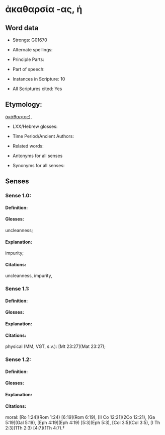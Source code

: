 # ἀκαθαρσία -ας, ἡ

<!-- Status: S2=NeedsEdits -->
<!-- Lexica used for edits:   -->

## Word data

* Strongs: G01670

* Alternate spellings:



* Principle Parts: 


* Part of speech: 


* Instances in Scripture: 10

* All Scriptures cited: Yes

## Etymology: 

[ἀκάθαρτος]()), 

* LXX/Hebrew glosses: 


* Time Period/Ancient Authors: 


* Related words: 

* Antonyms for all senses

* Synonyms for all senses: 


## Senses 


### Sense  1.0: 

#### Definition: 

#### Glosses: 

uncleanness; 

#### Explanation: 

impurity; 

#### Citations: 

uncleanness, impurity,

### Sense  1.1: 

#### Definition: 


#### Glosses:



#### Explanation:



#### Citations: 

physical (MM, VGT, s.v.): [Mt 23:27](Mat 23:27);

### Sense  1.2: 

#### Definition: 


#### Glosses:



#### Explanation:



#### Citations: 

moral: [Ro 1:24](Rom 1:24) [6:19](Rom 6:19), [II Co 12:21](2Co 12:21), [Ga 5:19](Gal 5:19), [Eph 4:19](Eph 4:19) [5:3](Eph 5:3), [Col 3:5](Col 3:5), [I Th 2:3](1Th 2:3) [4:7](1Th 4:7).†
